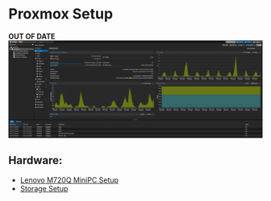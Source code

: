 # Proxmox Setup
**OUT OF DATE**
![Proxmox WebUI](../images/Web_Interfaces/Proxmox.png)

## Hardware:
- [Lenovo M720Q MiniPC Setup](./Lenovo_M720Q_Setup.md)
- [Storage Setup](./Storage_Setup.md)